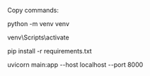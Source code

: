 Copy commands:

python -m venv venv

venv\Scripts\activate

pip install -r requirements.txt

uvicorn main:app --host localhost --port 8000
